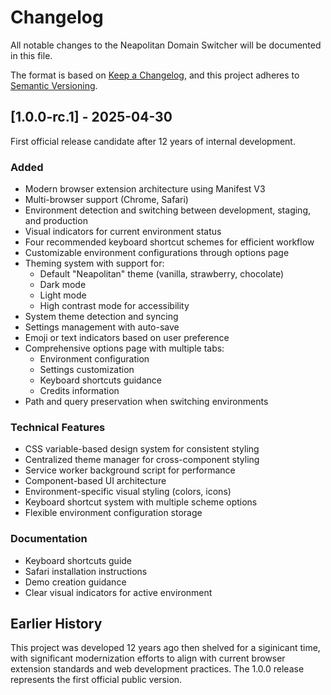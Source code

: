 # Changelog
All notable changes to the Neapolitan Domain Switcher will be documented in this file.

The format is based on [Keep a Changelog](https://keepachangelog.com/en/1.0.0/),
and this project adheres to [Semantic Versioning](https://semver.org/spec/v2.0.0.html).

## [1.0.0-rc.1] - 2025-04-30
First official release candidate after 12 years of internal development.

### Added
- Modern browser extension architecture using Manifest V3
- Multi-browser support (Chrome, Safari)
- Environment detection and switching between development, staging, and production
- Visual indicators for current environment status
- Four recommended keyboard shortcut schemes for efficient workflow
- Customizable environment configurations through options page
- Theming system with support for:
  - Default "Neapolitan" theme (vanilla, strawberry, chocolate)
  - Dark mode
  - Light mode
  - High contrast mode for accessibility
- System theme detection and syncing
- Settings management with auto-save
- Emoji or text indicators based on user preference
- Comprehensive options page with multiple tabs:
  - Environment configuration
  - Settings customization
  - Keyboard shortcuts guidance
  - Credits information
- Path and query preservation when switching environments

### Technical Features
- CSS variable-based design system for consistent styling
- Centralized theme manager for cross-component styling
- Service worker background script for performance
- Component-based UI architecture
- Environment-specific visual styling (colors, icons)
- Keyboard shortcut system with multiple scheme options
- Flexible environment configuration storage

### Documentation
- Keyboard shortcuts guide
- Safari installation instructions
- Demo creation guidance
- Clear visual indicators for active environment

## Earlier History
This project was developed 12 years ago then shelved for a siginicant time, with significant modernization efforts to align with current browser extension standards and web development practices. The 1.0.0 release represents the first official public version.